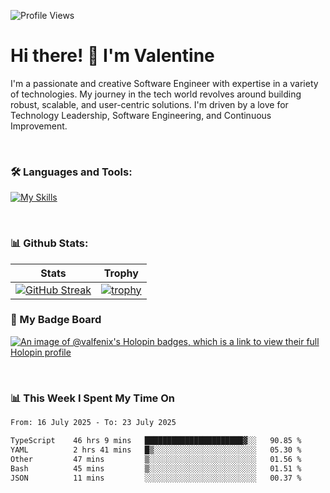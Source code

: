 
    
![Profile Views](https://komarev.com/ghpvc/?username=theodogwutech&color=blue)

# Hi there! 👋 I'm Valentine 
I'm a passionate and creative Software Engineer with expertise in a variety of technologies. My journey in the tech world revolves around building robust, scalable, and user-centric solutions. I'm driven by a love for Technology Leadership, Software Engineering, and Continuous Improvement.

<br />



### 🛠 Languages and Tools:

[![My Skills](https://skillicons.dev/icons?i=nodejs,js,nestjs,nextjs,react,vuejs,nuxtjs,express,tailwind,styledcomponents,materialui,mongodb,sequelize,mysql,postgres,pinia,redux,vite,html,css,pug,aws,prisma,bitbucket,bootstrap,emotion,git,gitlab,go,heroku,jest,netlify,nginx,npm,postman,rabbitmq,redis,supabase,svg,github,ts,ubuntu,vercel,vscode,yarn,powershell&perline=15)](https://skillicons.dev)

<br />

### 📊 Github Stats:

| Stats            | Trophy               |
|-----------------------|-------------------|
| [![GitHub Streak](https://streak-stats.demolab.com?user=theodogwutech&theme=great-gatsby&hide_border=true&border_radius=9.9)](https://git.io/streak-stats) | [![trophy](https://github-profile-trophy.vercel.app/?username=theodogwutech&theme=darkhub&column=7)](https://github.com/ryo-ma/github-profile-trophy) |

### 🥇 My Badge Board
[![An image of @valfenix's Holopin badges, which is a link to view their full Holopin profile](https://holopin.me/valfenix)](https://holopin.io/@valfenix)

<br />

### 📊 This Week I Spent My Time On
<!--START_SECTION:waka-->

```txt
From: 16 July 2025 - To: 23 July 2025

TypeScript    46 hrs 9 mins   ██████████████████████▓░░   90.85 %
YAML          2 hrs 41 mins   █▒░░░░░░░░░░░░░░░░░░░░░░░   05.30 %
Other         47 mins         ▒░░░░░░░░░░░░░░░░░░░░░░░░   01.56 %
Bash          45 mins         ▒░░░░░░░░░░░░░░░░░░░░░░░░   01.51 %
JSON          11 mins         ░░░░░░░░░░░░░░░░░░░░░░░░░   00.37 %
```

<!--END_SECTION:waka-->




